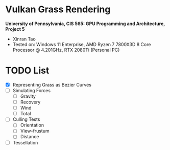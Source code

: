 Vulkan Grass Rendering
==================================

**University of Pennsylvania, CIS 565: GPU Programming and Architecture, Project 5**

* Xinran Tao
* Tested on: Windows 11 Enterprise, AMD Ryzen 7 7800X3D 8 Core Processor @ 4.201GHz, RTX 2080Ti (Personal PC)

# TODO List
- [x] Representing Grass as Bezier Curves
- [ ] Simulating Forces
  - [ ] Gravity
  - [ ] Recovery
  - [ ] Wind
  - [ ] Total
- [ ] Culling Tests
  - [ ] Orientation
  - [ ] View-frustum
  - [ ] Distance
- [ ] Tessellation
